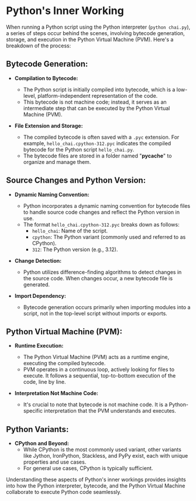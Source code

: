 # Python's Inner Working

When running a Python script using the Python interpreter (`python chai.py`), a series of steps occur behind the scenes, involving bytecode generation, storage, and execution in the Python Virtual Machine (PVM). Here's a breakdown of the process:

## Bytecode Generation:

- **Compilation to Bytecode:**

  - The Python script is initially compiled into bytecode, which is a low-level, platform-independent representation of the code.
  - This bytecode is not machine code; instead, it serves as an intermediate step that can be executed by the Python Virtual Machine (PVM).

- **File Extension and Storage:**
  - The compiled bytecode is often saved with a `.pyc` extension. For example, `hello_chai.cpython-312.pyc` indicates the compiled bytecode for the Python script `hello_chai.py`.
  - The bytecode files are stored in a folder named "**pycache**" to organize and manage them.

## Source Changes and Python Version:

- **Dynamic Naming Convention:**

  - Python incorporates a dynamic naming convention for bytecode files to handle source code changes and reflect the Python version in use.
  - The format `hello_chai.cpython-312.pyc` breaks down as follows:
    - `hello_chai`: Name of the script.
    - `cpython`: The Python variant (commonly used and referred to as CPython).
    - `312`: The Python version (e.g., 3.12).

- **Change Detection:**

  - Python utilizes difference-finding algorithms to detect changes in the source code. When changes occur, a new bytecode file is generated.

- **Import Dependency:**
  - Bytecode generation occurs primarily when importing modules into a script, not in the top-level script without imports or exports.

## Python Virtual Machine (PVM):

- **Runtime Execution:**

  - The Python Virtual Machine (PVM) acts as a runtime engine, executing the compiled bytecode.
  - PVM operates in a continuous loop, actively looking for files to execute. It follows a sequential, top-to-bottom execution of the code, line by line.

- **Interpretation Not Machine Code:**
  - It's crucial to note that bytecode is not machine code. It is a Python-specific interpretation that the PVM understands and executes.

## Python Variants:

- **CPython and Beyond:**
  - While CPython is the most commonly used variant, other variants like Jython, IronPython, Stackless, and PyPy exist, each with unique properties and use cases.
  - For general use cases, CPython is typically sufficient.

Understanding these aspects of Python's inner workings provides insights into how the Python interpreter, bytecode, and the Python Virtual Machine collaborate to execute Python code seamlessly.
